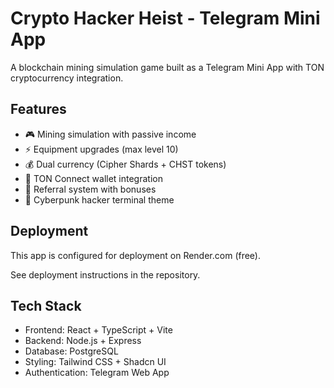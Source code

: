 # Crypto Hacker Heist - Telegram Mini App

A blockchain mining simulation game built as a Telegram Mini App with TON cryptocurrency integration.

## Features

- 🎮 Mining simulation with passive income
- ⚡ Equipment upgrades (max level 10)
- 💰 Dual currency (Cipher Shards + CHST tokens)
- 🔗 TON Connect wallet integration
- 👥 Referral system with bonuses
- 🎨 Cyberpunk hacker terminal theme

## Deployment

This app is configured for deployment on Render.com (free).

See deployment instructions in the repository.

## Tech Stack

- Frontend: React + TypeScript + Vite
- Backend: Node.js + Express
- Database: PostgreSQL
- Styling: Tailwind CSS + Shadcn UI
- Authentication: Telegram Web App
